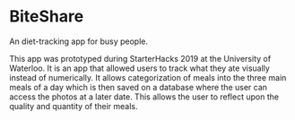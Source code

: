 # BiteShare

An diet-tracking app for busy people. 

This app was prototyped during StarterHacks 2019 at the University of Waterloo. It is an app that allowed users to track what they ate visually instead of numerically. It allows categorization of meals into the three main meals of a day which is then saved on a database where the user can access the photos at a later date. This allows the user to reflect upon the quality and quantity of their meals. 
